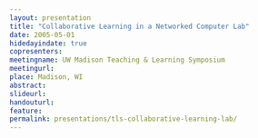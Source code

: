 ```yaml
---
layout: presentation
title: "Collaborative Learning in a Networked Computer Lab"
date: 2005-05-01
hidedayindate: true
copresenters:
meetingname: UW Madison Teaching & Learning Symposium
meetingurl: 
place: Madison, WI
abstract: 
slideurl:
handouturl:
feature: 
permalink: presentations/tls-collaborative-learning-lab/
---
```

